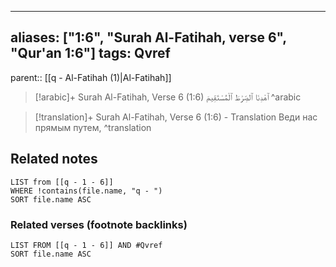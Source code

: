 
---
aliases: ["1:6", "Surah Al-Fatihah, verse 6", "Qur'an 1:6"]
tags: Qvref
---

parent:: [[q - Al-Fatihah (1)|Al-Fatihah]]

> [!arabic]+ Surah Al-Fatihah, Verse 6 (1:6)
> <span class="quran-arabic">ٱهْدِنَا ٱلصِّرَٰطَ ٱلْمُسْتَقِيمَ</span>
^arabic

> [!translation]+ Surah Al-Fatihah, Verse 6 (1:6) - Translation
> Веди нас прямым путем,
^translation



## Related notes
```dataview
LIST from [[q - 1 - 6]]
WHERE !contains(file.name, "q - ")
SORT file.name ASC
```

### Related verses (footnote backlinks)
```dataview
LIST FROM [[q - 1 - 6]] AND #Qvref
SORT file.name ASC
```

